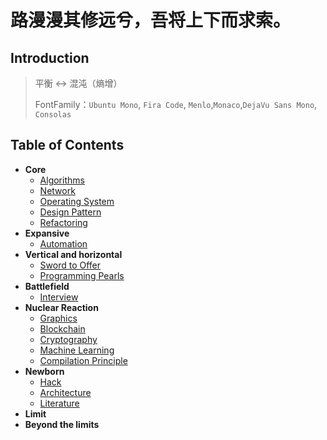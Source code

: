 # 路漫漫其修远兮，吾将上下而求索。

## Introduction

> 平衡 ↔ 混沌（熵增）
>
> FontFamily：`Ubuntu Mono`, `Fira Code`, `Menlo`,`Monaco`,`DejaVu Sans Mono`, `Consolas`



## Table of Contents

+ **Core**
  + [Algorithms](/docs/Core/Algorithms/Main.md)
  + [Network](/docs/Core/Network/Main.md)
  + [Operating System](/docs/Core/System/Main.md)
  + [Design Pattern](/docs/Core/DesignPattern/DesignPatterns.md)
  + [Refactoring](/docs/Core/Refactoring/Refactoring.md)
+ **Expansive** 
  + [Automation](/docs/Expansive/Automation/Main.md)
+ **Vertical and horizontal**
  + [Sword to Offer]()
  + [Programming Pearls]()
+ **Battlefield**
  + [Interview]()
+ **Nuclear Reaction**
  - [Graphics]()
  - [Blockchain]()
  - [Cryptography]()
  - [Machine Learning]()
  - [Compilation Principle]()
+ **Newborn**
  + [Hack](/docs/Newborn/Hack/Main.md)
  + [Architecture](/docs/Newborn/Architecture/Main.md)
  + [Literature](/docs/Newborn/Literaturet/Main.md)
+ **Limit**
+ **Beyond the limits**

